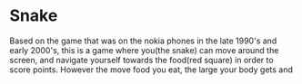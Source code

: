 # Snake

Based on the game that was on the nokia phones in the late 1990's and early 2000's, this is a game where you(the snake) can move around the screen, and navigate yourself towards the food(red square) in order to score points. However the move food you eat, the large your body gets and 
